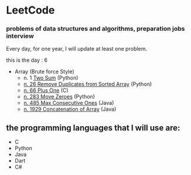 # LeetCode
### problems of data structures and algorithms, preparation jobs interview
Every day, for one year, I will update at least one problem.

this is the day : 6
- Array (Brute force Style)
   - n. 1 [Two Sum](https://github.com/Sif247/LeetCode/tree/main/1%20Two%20Sum)   (Python)
   - [n. 26 Remove Duplicates from Sorted Array](https://github.com/Sif247/LeetCode/tree/main/26%20Remove%20Duplicates%20from%20Sorted%20Array)   (Python)
   - [n. 66 Plus One](https://github.com/Sif247/LeetCode/tree/main/66%20Plus%20One)   (C)
   - [n. 283 Move Zeroes](https://github.com/Sif247/LeetCode/tree/main/283%20Move%20Zeroes)   (Python)
   - [n. 485 Max Consecutive Ones](https://github.com/Sif247/LeetCode/tree/main/485%20Max%20Consecutive%20Ones)   (Java)
   - [n. 1929 Concatenation of Array](https://github.com/Sif247/LeetCode/tree/main/1929.Concatenation%20of%20Array)   (Java)
     
  
   



## the programming languages that I will use are:

- C
- Python
- Java
- Dart
- C#
  


